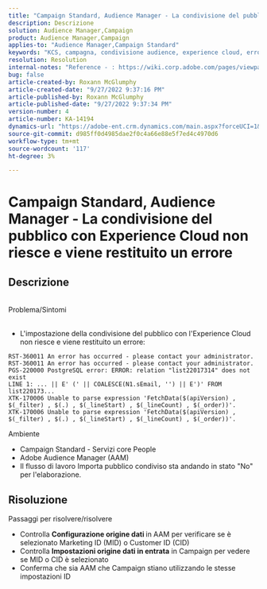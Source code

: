 ```yaml
---
title: "Campaign Standard, Audience Manager - La condivisione del pubblico con l’Experience Cloud non riesce con l’errore"
description: Descrizione
solution: Audience Manager,Campaign
product: Audience Manager,Campaign
applies-to: "Audience Manager,Campaign Standard"
keywords: "KCS, campagna, condivisione audience, experience cloud, errore, AAM"
resolution: Resolution
internal-notes: "Reference - : https://wiki.corp.adobe.com/pages/viewpage.action?pageId=1061261145#space-menu-link-content  Resolved in - https://jira.corp.adobe.com/browse/CAMP-34744"
bug: false
article-created-by: Roxann McGlumphy
article-created-date: "9/27/2022 9:37:16 PM"
article-published-by: Roxann McGlumphy
article-published-date: "9/27/2022 9:37:34 PM"
version-number: 4
article-number: KA-14194
dynamics-url: "https://adobe-ent.crm.dynamics.com/main.aspx?forceUCI=1&pagetype=entityrecord&etn=knowledgearticle&id=ba916c8a-ac3e-ed11-9db1-00224808613b"
source-git-commit: d985ff0d4985dae2f0c4a66e88e5f7ed4c4970d6
workflow-type: tm+mt
source-wordcount: '117'
ht-degree: 3%

---
```


# Campaign Standard, Audience Manager - La condivisione del pubblico con Experience Cloud non riesce e viene restituito un errore

## Descrizione

<br>Problema/Sintomi<br><br>
- L&#39;impostazione della condivisione del pubblico con l&#39;Experience Cloud non riesce e viene restituito un errore:



```
RST-360011 An error has occurred - please contact your administrator.
RST-360011 An error has occurred - please contact your administrator.
PGS-220000 PostgreSQL error: ERROR: relation "list22017314" does not exist
LINE 1: ... || E' (' || COALESCE(N1.sEmail, '') || E')' FROM list220173...
XTK-170006 Unable to parse expression 'FetchData($(apiVersion) , $(_filter) , $(.) , $(_lineStart) , $(_lineCount) , $(_order))'.
XTK-170006 Unable to parse expression 'FetchData($(apiVersion) , $(_filter) , $(.) , $(_lineStart) , $(_lineCount) , $(_order))'.
```



Ambiente
- Campaign Standard - Servizi core People
- Adobe Audience Manager (AAM)
- Il flusso di lavoro Importa pubblico condiviso sta andando in stato &quot;No&quot; per l&#39;elaborazione.









## Risoluzione

Passaggi per risolvere/risolvere
- Controlla <b>Configurazione origine dati </b>in AAM per verificare se è selezionato Marketing ID (MID) o Customer ID (CID)
- Controlla <b>Impostazioni origine dati in entrata</b> in Campaign per vedere se MID o CID è selezionato
- Conferma che sia AAM che Campaign stiano utilizzando le stesse impostazioni ID











